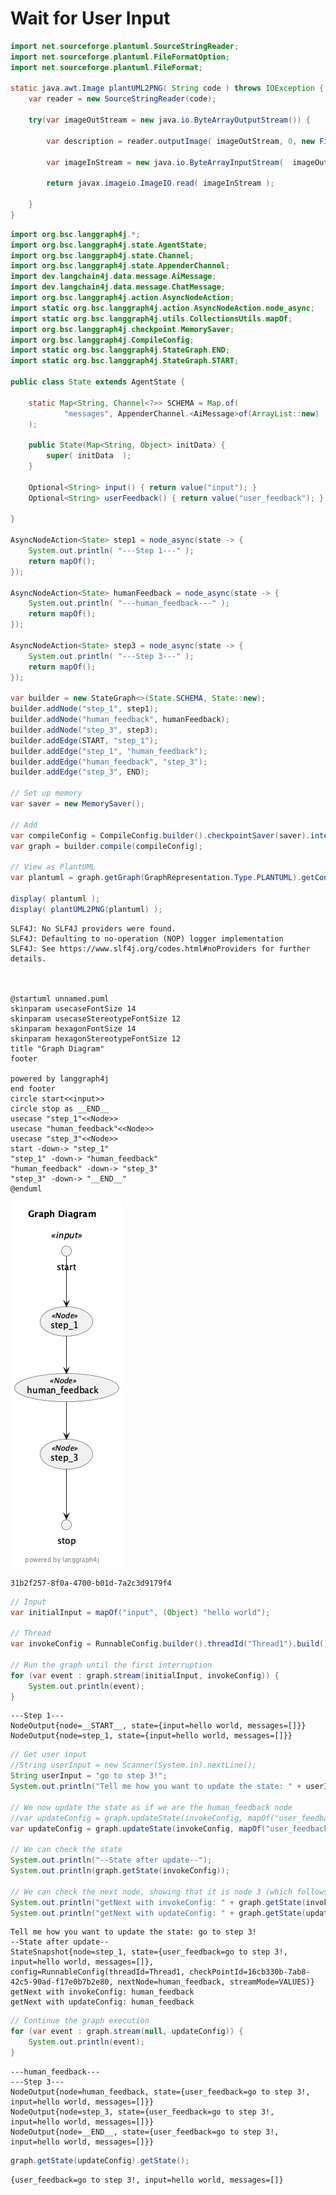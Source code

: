 # Wait for User Input

<!-- 
```java
String userHomeDir = System.getProperty("user.home");
String localRespoUrl = "file://" + userHomeDir + "/.m2/repository/";
String langchain4jVersion = "0.35.0"
```


```java
%dependency /add-repo local \{localRespoUrl} release|never snapshot|always
%dependency /list-repos
```


```java
%dependency /add org.bsc.langgraph4j:langgraph4j-core-jdk8:1.0-SNAPSHOT
%dependency /add org.bsc.langgraph4j:langgraph4j-langchain4j:1.0-SNAPSHOT
%dependency /add dev.langchain4j:langchain4j:\{langchain4jVersion}
%dependency /add dev.langchain4j:langchain4j-open-ai:\{langchain4jVersion}
%dependency /add net.sourceforge.plantuml:plantuml-mit:1.2024.6
%dependency /list-dependencies
%dependency /resolve
```
 -->

```java
import net.sourceforge.plantuml.SourceStringReader;
import net.sourceforge.plantuml.FileFormatOption;
import net.sourceforge.plantuml.FileFormat;

static java.awt.Image plantUML2PNG( String code ) throws IOException { 
    var reader = new SourceStringReader(code);

    try(var imageOutStream = new java.io.ByteArrayOutputStream()) {

        var description = reader.outputImage( imageOutStream, 0, new FileFormatOption(FileFormat.PNG));

        var imageInStream = new java.io.ByteArrayInputStream(  imageOutStream.toByteArray() );

        return javax.imageio.ImageIO.read( imageInStream );

    }
}

```


```java
import org.bsc.langgraph4j.*;
import org.bsc.langgraph4j.state.AgentState;
import org.bsc.langgraph4j.state.Channel;
import org.bsc.langgraph4j.state.AppenderChannel;
import dev.langchain4j.data.message.AiMessage;
import dev.langchain4j.data.message.ChatMessage;
import org.bsc.langgraph4j.action.AsyncNodeAction;
import static org.bsc.langgraph4j.action.AsyncNodeAction.node_async;
import static org.bsc.langgraph4j.utils.CollectionsUtils.mapOf;
import org.bsc.langgraph4j.checkpoint.MemorySaver;
import org.bsc.langgraph4j.CompileConfig;
import static org.bsc.langgraph4j.StateGraph.END;
import static org.bsc.langgraph4j.StateGraph.START;

public class State extends AgentState {

    static Map<String, Channel<?>> SCHEMA = Map.of(
            "messages", AppenderChannel.<AiMessage>of(ArrayList::new)
    );

    public State(Map<String, Object> initData) {
        super( initData  );
    }

    Optional<String> input() { return value("input"); } 
    Optional<String> userFeedback() { return value("user_feedback"); } 

}

AsyncNodeAction<State> step1 = node_async(state -> {
    System.out.println( "---Step 1---" );
    return mapOf();
});

AsyncNodeAction<State> humanFeedback = node_async(state -> {
    System.out.println( "---human_feedback---" );
    return mapOf();
});

AsyncNodeAction<State> step3 = node_async(state -> {
    System.out.println( "---Step 3---" );
    return mapOf();
});

var builder = new StateGraph<>(State.SCHEMA, State::new);
builder.addNode("step_1", step1);
builder.addNode("human_feedback", humanFeedback);
builder.addNode("step_3", step3);
builder.addEdge(START, "step_1");
builder.addEdge("step_1", "human_feedback");
builder.addEdge("human_feedback", "step_3");
builder.addEdge("step_3", END);

// Set up memory
var saver = new MemorySaver();

// Add
var compileConfig = CompileConfig.builder().checkpointSaver(saver).interruptBefore("human_feedback").build();
var graph = builder.compile(compileConfig);

// View as PlantUML 
var plantuml = graph.getGraph(GraphRepresentation.Type.PLANTUML).getContent();

display( plantuml );
display( plantUML2PNG(plantuml) );
```

    SLF4J: No SLF4J providers were found.
    SLF4J: Defaulting to no-operation (NOP) logger implementation
    SLF4J: See https://www.slf4j.org/codes.html#noProviders for further details.



    @startuml unnamed.puml
    skinparam usecaseFontSize 14
    skinparam usecaseStereotypeFontSize 12
    skinparam hexagonFontSize 14
    skinparam hexagonStereotypeFontSize 12
    title "Graph Diagram"
    footer
    
    powered by langgraph4j
    end footer
    circle start<<input>>
    circle stop as __END__
    usecase "step_1"<<Node>>
    usecase "human_feedback"<<Node>>
    usecase "step_3"<<Node>>
    start -down-> "step_1"
    "step_1" -down-> "human_feedback"
    "human_feedback" -down-> "step_3"
    "step_3" -down-> "__END__"
    @enduml




    
![png](wait-user-input_files/wait-user-input_5_2.png)
    





    31b2f257-8f0a-4700-b01d-7a2c3d9179f4




```java
// Input
var initialInput = mapOf("input", (Object) "hello world");

// Thread
var invokeConfig = RunnableConfig.builder().threadId("Thread1").build();

// Run the graph until the first interruption
for (var event : graph.stream(initialInput, invokeConfig)) {
    System.out.println(event);
}

```

    ---Step 1---
    NodeOutput{node=__START__, state={input=hello world, messages=[]}}
    NodeOutput{node=step_1, state={input=hello world, messages=[]}}



```java
// Get user input
//String userInput = new Scanner(System.in).nextLine();
String userInput = "go to step 3!";
System.out.println("Tell me how you want to update the state: " + userInput);

// We now update the state as if we are the human_feedback node
//var updateConfig = graph.updateState(invokeConfig, mapOf("user_feedback", userInput), "human_feedback");
var updateConfig = graph.updateState(invokeConfig, mapOf("user_feedback", userInput), null);

// We can check the state
System.out.println("--State after update--");
System.out.println(graph.getState(invokeConfig));

// We can check the next node, showing that it is node 3 (which follows human_feedback)
System.out.println("getNext with invokeConfig: " + graph.getState(invokeConfig).getNext());
System.out.println("getNext with updateConfig: " + graph.getState(updateConfig).getNext());
```

    Tell me how you want to update the state: go to step 3!
    --State after update--
    StateSnapshot{node=step_1, state={user_feedback=go to step 3!, input=hello world, messages=[]}, config=RunnableConfig(threadId=Thread1, checkPointId=16cb330b-7ab8-42c5-90ad-f17e0b7b2e80, nextNode=human_feedback, streamMode=VALUES)}
    getNext with invokeConfig: human_feedback
    getNext with updateConfig: human_feedback



```java
// Continue the graph execution
for (var event : graph.stream(null, updateConfig)) {
    System.out.println(event);
}
```

    ---human_feedback---
    ---Step 3---
    NodeOutput{node=human_feedback, state={user_feedback=go to step 3!, input=hello world, messages=[]}}
    NodeOutput{node=step_3, state={user_feedback=go to step 3!, input=hello world, messages=[]}}
    NodeOutput{node=__END__, state={user_feedback=go to step 3!, input=hello world, messages=[]}}



```java
graph.getState(updateConfig).getState();
```




    {user_feedback=go to step 3!, input=hello world, messages=[]}


